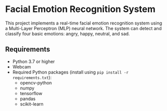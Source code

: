# Facial Emotion Recognition System

This project implements a real-time facial emotion recognition system using a Multi-Layer Perceptron (MLP) neural network. The system can detect and classify four basic emotions: angry, happy, neutral, and sad.

## Requirements

- Python 3.7 or higher
- Webcam
- Required Python packages (install using `pip install -r requirements.txt`):
  - opencv-python
  - numpy
  - tensorflow
  - pandas
  - scikit-learn

